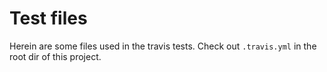 # Test files

Herein are some files used in the travis tests. Check out `.travis.yml` in the root dir of this project.
